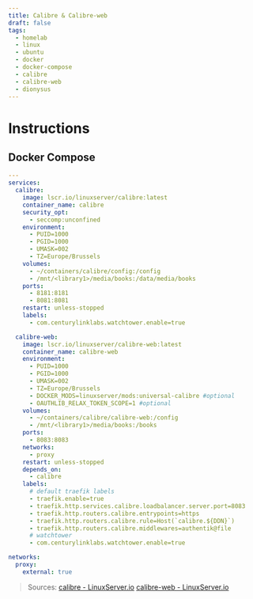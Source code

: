 ```yaml
---
title: Calibre & Calibre-web
draft: false
tags:
  - homelab
  - linux
  - ubuntu
  - docker
  - docker-compose
  - calibre
  - calibre-web
  - dionysus
---
```


# Instructions

## Docker Compose
```yaml title="containers/calibre/docker-compose.yml"
---
services:
  calibre:
    image: lscr.io/linuxserver/calibre:latest
    container_name: calibre
    security_opt:
      - seccomp:unconfined
    environment:
      - PUID=1000
      - PGID=1000
      - UMASK=002
      - TZ=Europe/Brussels
    volumes:
      - ~/containers/calibre/config:/config
      - /mnt/<library1>/media/books:/data/media/books
    ports:
      - 8181:8181
      - 8081:8081
    restart: unless-stopped
    labels:
      - com.centurylinklabs.watchtower.enable=true

  calibre-web:
    image: lscr.io/linuxserver/calibre-web:latest
    container_name: calibre-web
    environment:
      - PUID=1000
      - PGID=1000
      - UMASK=002
      - TZ=Europe/Brussels
      - DOCKER_MODS=linuxserver/mods:universal-calibre #optional
      - OAUTHLIB_RELAX_TOKEN_SCOPE=1 #optional
    volumes:
      - ~/containers/calibre/calibre-web:/config
      - /mnt/<library1>/media/books:/books
    ports:
      - 8083:8083
    networks:
      - proxy
    restart: unless-stopped
    depends_on:
      - calibre
    labels:
      # default traefik labels
      - traefik.enable=true
      - traefik.http.services.calibre.loadbalancer.server.port=8083
      - traefik.http.routers.calibre.entrypoints=https
      - traefik.http.routers.calibre.rule=Host(`calibre.${DDN}`)
      - traefik.http.routers.calibre.middlewares=authentik@file
      # watchtower
      - com.centurylinklabs.watchtower.enable=true

networks:
  proxy:
    external: true
```

> Sources:
> [calibre - LinuxServer.io](https://docs.linuxserver.io/images/docker-calibre/)
> [calibre-web - LinuxServer.io](https://docs.linuxserver.io/images/docker-calibre-web/)